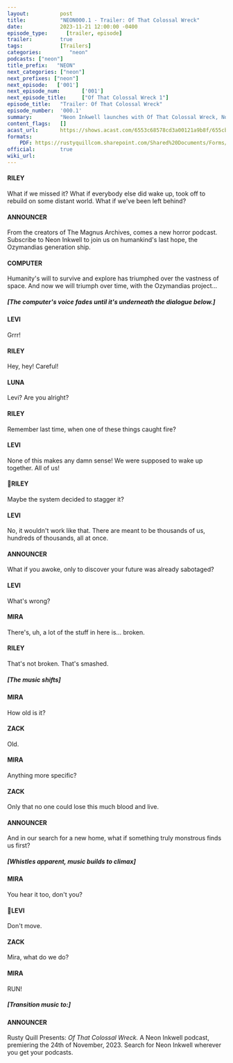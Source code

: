 ```yaml
---
layout:          post
title:           "NEON000.1 - Trailer: Of That Colossal Wreck"
date:            2023-11-21 12:00:00 -0400
episode_type:      [trailer, episode]
trailer:         true
tags:            [Trailers]
categories:			"neon"
podcasts: ["neon"]
title_prefix:	"NEON"
next_categories: ["neon"]
next_prefixes: ["neon"]
next_episode:   ['001']
next_episode_num:		['001']
next_episode_title:		["Of That Colossal Wreck 1"]
episode_title:   "Trailer: Of That Colossal Wreck"
episode_number:  '000.1'
summary:         "Neon Inkwell launches with Of That Colossal Wreck, November 24th wherever you get your podcasts, with new episodes every Friday."
content_flags:   []
acast_url:       https://shows.acast.com/6553c68578cd3a00121a9b8f/655cb77577a9b500128824cc
formats: 
    PDF: https://rustyquillcom.sharepoint.com/Shared%20Documents/Forms/AllItems.aspx?ga=1&id=%2FShared%20Documents%2FRusty%20Quill%20Public%20Access%2FTranscripts%2FNeon%20Inkwell%2FOf%20That%20Colossal%20Wreck%2FOTCW%2DTrailer%2Epdf&viewid=585e2cf0%2Dc969%2D4847%2Dad54%2D2302c335d0a1&parent=%2FShared%20Documents%2FRusty%20Quill%20Public%20Access%2FTranscripts%2FNeon%20Inkwell%2FOf%20That%20Colossal%20Wreck
official:        true
wiki_url:        
---
```


#### RILEY

What if we missed it? What if everybody else did wake up, took off to rebuild on some distant world. What if we've been left behind? 

#### ANNOUNCER

From the creators of The Magnus Archives, comes a new horror podcast. Subscribe to Neon Inkwell to join us on humankind's last hope, the Ozymandias generation ship.

#### COMPUTER

Humanity's will to survive and explore has triumphed over the vastness of space. And now we will triumph over time, with the Ozymandias project...

##### [The computer's voice fades until it's underneath the dialogue below.]

#### LEVI

Grrr! 

#### RILEY

Hey, hey! Careful! 

#### LUNA

Levi? Are you alright? 

#### RILEY

Remember last time, when one of these things caught fire? 

#### LEVI

None of this makes any damn sense! We were supposed to wake up together. All of us! 

#### RILEY

Maybe the system decided to stagger it? 

#### LEVI

No, it wouldn't work like that. There are meant to be thousands of us, hundreds of thousands, all at once. 

#### ANNOUNCER

What if you awoke, only to discover your future was already sabotaged?

#### LEVI

What's wrong? 

#### MIRA

There's, uh, a lot of the stuff in here is... broken. 

#### RILEY

That's not broken. That's smashed. 

##### [The music shifts]

#### MIRA

How old is it? 

#### ZACK

Old. 

#### MIRA

Anything more specific? 

#### ZACK

Only that no one could lose this much blood and live. 

#### ANNOUNCER

And in our search for a new home, what if something truly monstrous finds us first?

##### [Whistles apparent, music builds to climax]

#### MIRA

You hear it too, don't you? 

#### LEVI

Don't move. 

#### ZACK

Mira, what do we do? 

#### MIRA

RUN!

##### [Transition music to:]

#### ANNOUNCER

Rusty Quill Presents: *Of That Colossal Wreck.* A Neon Inkwell podcast, premiering the 24th of November, 2023. Search for Neon Inkwell wherever you get your podcasts. 